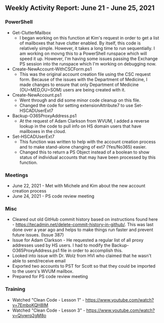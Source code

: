 ## Weekly Activity Report: June 21 - June 25, 2021

### PowerShell
* Get-ClutterMailbox
  * I began working on this function at Kim's request in order to get a list of mailboxes that have clutter enabled. By itself, this code is relatively simple. However, it takes a long time to run sequentially. I am working on movng this to a PowerShell runspace which will speed it up. However, I'm having some issues passing the Exchange PS session into the runspace which I'm working on debugging now.
* Create-NewAccount-WithCSCForm.ps1
  * This was the original account creation file using the CSC request form. Because of the issues with the Department of Medicine, I made changes to ensure that only Department of Medicine (OU=MED,OU=SOM) users are being created with it.
* Create-NewAccount.ps1
  * Went through and did some minor code cleanup on this file.
  * Changed the code for setting extensionAttribute7 to use Set-HSCADUserExt7
* Backup-O365ProxyAddress.ps1
  * At the request of Adam Clarkson from WVUM, I added a reverse lookup in the code to pull info on HS domain users that have mailboxes in the cloud.
* Set-HSCADUserExt7
  * This function was written to help with the account creation process and to make stand-alone changing of ext7 (Yes/No365) easier.
  * Changed this to return a PS Object instead of a boolean to show status of individual accounts that may have been processed by this function.

### Meetings
* June 22, 2021 - Met with Michele and Kim about the new account creation process
* June 24, 2021 - PS code review meeting

### Misc
* Cleared out old GitHub commit history based on instructions found here - https://tecadmin.net/delete-commit-history-in-github/. This was last done over a year ago and helps to make things run faster and prevent future issues. (Issue 387)
* Issue for Adam Clarkson - He requested a regular list of all proxy addresses used by HS users. I had to modify the Backup-O365ProxyAddress.ps1 file in order to accomplish this.
* Looked into issue with Dr. Wolz from HVI who claimed that he wasn't able to send/receive email
* Exported two accounts to PST for Scott so that they could be imported to the users's WVUM mailbox.
* Prepared for PS code review meeting

### Training
* Watched "Clean Code - Lesson 1" - https://www.youtube.com/watch?v=7EmboKQH8lM
* Watched "Clean Code - Lesson 3" - https://www.youtube.com/watch?v=Qjywrq2gM8o

